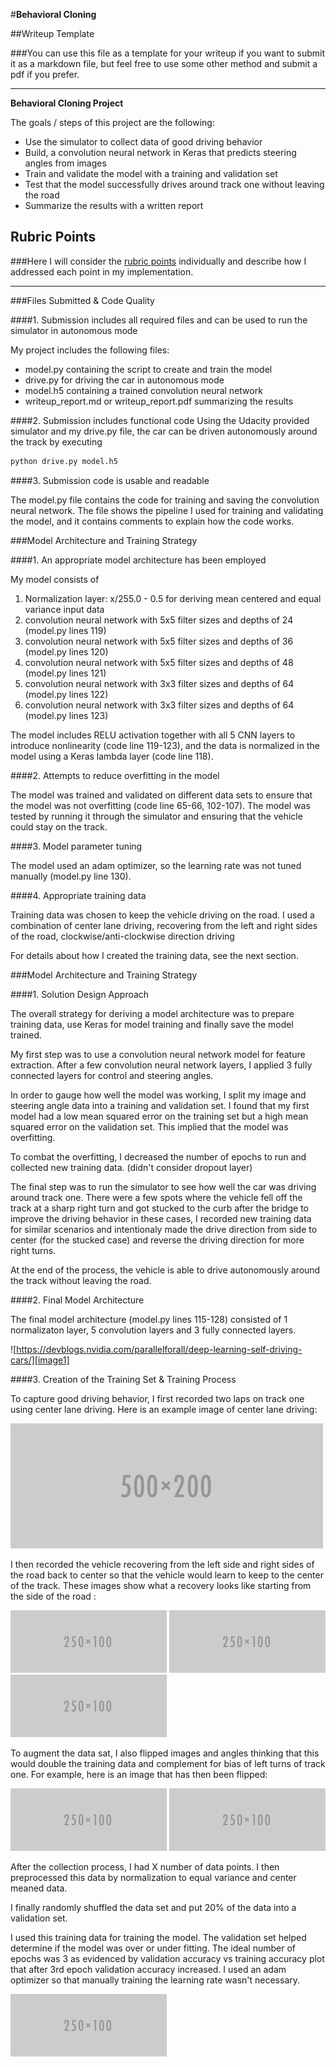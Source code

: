 #**Behavioral Cloning** 

##Writeup Template

###You can use this file as a template for your writeup if you want to submit it as a markdown file, but feel free to use some other method and submit a pdf if you prefer.

---

**Behavioral Cloning Project**

The goals / steps of this project are the following:
* Use the simulator to collect data of good driving behavior
* Build, a convolution neural network in Keras that predicts steering angles from images
* Train and validate the model with a training and validation set
* Test that the model successfully drives around track one without leaving the road
* Summarize the results with a written report


[//]: # (Image References)

[image1]: ./cnn-architecture-624x890.png "Model Visualization"
[image2]: ./examples/placeholder.png "Center lane driving"
[image3]: ./examples/placeholder_small.png "Recovery Image"
[image4]: ./examples/placeholder_small.png "Recovery Image"
[image5]: ./examples/placeholder_small.png "Recovery Image"
[image6]: ./examples/placeholder_small.png "Normal Image"
[image7]: ./examples/placeholder_small.png "Flipped Image"
[image8]: ./examples/placeholder_small.png "Training and Validation Accuracy"

## Rubric Points
###Here I will consider the [rubric points](https://review.udacity.com/#!/rubrics/432/view) individually and describe how I addressed each point in my implementation.  

---
###Files Submitted & Code Quality

####1. Submission includes all required files and can be used to run the simulator in autonomous mode

My project includes the following files:
* model.py containing the script to create and train the model
* drive.py for driving the car in autonomous mode
* model.h5 containing a trained convolution neural network 
* writeup_report.md or writeup_report.pdf summarizing the results

####2. Submission includes functional code
Using the Udacity provided simulator and my drive.py file, the car can be driven autonomously around the track by executing 
```sh
python drive.py model.h5
```

####3. Submission code is usable and readable

The model.py file contains the code for training and saving the convolution neural network. The file shows the pipeline I used for training and validating the model, and it contains comments to explain how the code works.

###Model Architecture and Training Strategy

####1. An appropriate model architecture has been employed

My model consists of 
1. Normalization layer: x/255.0 - 0.5 for deriving mean centered and equal variance input data
2. convolution neural network with 5x5 filter sizes and depths of 24 (model.py lines 119) 
3. convolution neural network with 5x5 filter sizes and depths of 36 (model.py lines 120) 
4. convolution neural network with 5x5 filter sizes and depths of 48 (model.py lines 121) 
5. convolution neural network with 3x3 filter sizes and depths of 64 (model.py lines 122) 
6. convolution neural network with 3x3 filter sizes and depths of 64 (model.py lines 123) 

The model includes RELU activation together with all 5 CNN layers to introduce nonlinearity (code line 119-123), and the data is normalized in the model using a Keras lambda layer (code line 118). 

####2. Attempts to reduce overfitting in the model

The model was trained and validated on different data sets to ensure that the model was not overfitting (code line 65-66, 102-107). The model was tested by running it through the simulator and ensuring that the vehicle could stay on the track.

####3. Model parameter tuning

The model used an adam optimizer, so the learning rate was not tuned manually (model.py line 130).

####4. Appropriate training data

Training data was chosen to keep the vehicle driving on the road. I used a combination of center lane driving, recovering from the left and right sides of the road, clockwise/anti-clockwise direction driving

For details about how I created the training data, see the next section. 

###Model Architecture and Training Strategy

####1. Solution Design Approach

The overall strategy for deriving a model architecture was to prepare training data, use Keras for model training and finally save the model trained.

My first step was to use a convolution neural network model for feature extraction. After a few convolution neural network layers, I applied 3 fully connected layers for control and steering angles.

In order to gauge how well the model was working, I split my image and steering angle data into a training and validation set. I found that my first model had a low mean squared error on the training set but a high mean squared error on the validation set. This implied that the model was overfitting. 

To combat the overfitting, I decreased the number of epochs to run and collected new training data. (didn't consider dropout layer)

The final step was to run the simulator to see how well the car was driving around track one. There were a few spots where the vehicle fell off the track at a sharp right turn and got stucked to the curb after the bridge to improve the driving behavior in these cases, I recorded new training data for similar scenarios and intentionaly made the drive direction from side to center (for the stucked case) and reverse the driving direction for more right turns.

At the end of the process, the vehicle is able to drive autonomously around the track without leaving the road.

####2. Final Model Architecture

The final model architecture (model.py lines 115-128) consisted of 1 normalizaton layer, 5 convolution layers and 3 fully connected layers.

![https://devblogs.nvidia.com/parallelforall/deep-learning-self-driving-cars/][image1]

####3. Creation of the Training Set & Training Process

To capture good driving behavior, I first recorded two laps on track one using center lane driving. Here is an example image of center lane driving:

![alt text][image2]

I then recorded the vehicle recovering from the left side and right sides of the road back to center so that the vehicle would learn to keep to the center of the track. These images show what a recovery looks like starting from the side of the road :

![alt text][image3]
![alt text][image4]
![alt text][image5]


To augment the data sat, I also flipped images and angles thinking that this would double the training data and complement for bias of left turns of track one. For example, here is an image that has then been flipped:

![alt text][image6]
![alt text][image7]


After the collection process, I had X number of data points. I then preprocessed this data by normalization to equal variance and center meaned data.


I finally randomly shuffled the data set and put 20% of the data into a validation set. 

I used this training data for training the model. The validation set helped determine if the model was over or under fitting. The ideal number of epochs was 3 as evidenced by validation accuracy vs training accuracy plot that after 3rd epoch validation accuracy increased. I used an adam optimizer so that manually training the learning rate wasn't necessary.

![alt text][image8]
